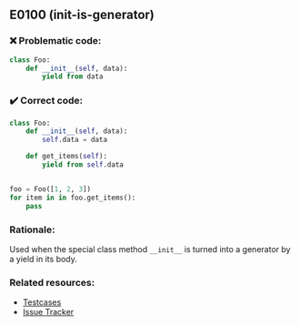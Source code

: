 ## E0100 (init-is-generator)

### :x: Problematic code:

```python
class Foo:
    def __init__(self, data):
        yield from data
```

### :heavy_check_mark: Correct code:

```python
class Foo:
    def __init__(self, data):
        self.data = data

    def get_items(self):
        yield from self.data


foo = Foo([1, 2, 3])
for item in in foo.get_items():
    pass
```

### Rationale:

Used when the special class method `__init__` is turned into a generator by a
yield in its body.

### Related resources:

- [Testcases](https://github.com/PyCQA/pylint/blob/master/tests/functional/i/init_is_generator.py)
- [Issue Tracker](https://github.com/PyCQA/pylint/issues?q=is%3Aissue+%22init-is-generator%22+OR+%22E0100%22)
